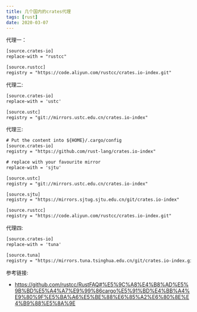 ```yaml
---
title: 几个国内的crates代理
tags: [rust]
date: 2020-03-07
---
```

代理一：
```txt
[source.crates-io]
replace-with = "rustcc"

[source.rustcc]
registry = "https://code.aliyun.com/rustcc/crates.io-index.git"
```

代理二:
```txt
[source.crates-io]
replace-with = 'ustc'

[source.ustc]
registry = "git://mirrors.ustc.edu.cn/crates.io-index"
```

代理三:
```txt
# Put the content into ${HOME}/.cargo/config
[source.crates-io]
registry = "https://github.com/rust-lang/crates.io-index"

# replace with your favourite mirror
replace-with = 'sjtu'

[source.ustc]
registry = "git://mirrors.ustc.edu.cn/crates.io-index"

[source.sjtu]
registry = "https://mirrors.sjtug.sjtu.edu.cn/git/crates.io-index"

[source.rustcc]
registry = "https://code.aliyun.com/rustcc/crates.io-index.git"
```

代理四:
```txt
[source.crates-io]
replace-with = 'tuna'

[source.tuna]
registry = "https://mirrors.tuna.tsinghua.edu.cn/git/crates.io-index.git"
```
参考链接:
* https://github.com/rustcc/RustFAQ#%E5%9C%A8%E4%B8%AD%E5%9B%BD%E5%A4%A7%E9%99%86cargo%E5%91%BD%E4%BB%A4%E9%80%9F%E5%BA%A6%E5%BE%88%E6%85%A2%E6%80%8E%E4%B9%88%E5%8A%9E
